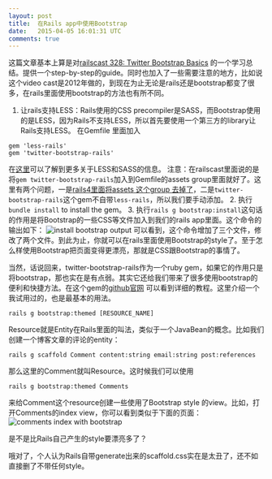 ```yaml
---
layout: post
title:  在Rails app中使用Bootstrap
date:   2015-04-05 16:01:31 UTC
comments: true
---
```

这篇文章基本上算是对[railscast 328: Twitter Bootstrap Basics](http://railscasts.com/episodes/328-twitter-bootstrap-basics) 的一个学习总结。提供一个step-by-step的guide。同时也加入了一些需要注意的地方，比如说这个video cast是2012年做的，到现在为止无论是rails还是bootstrap都变了很多，在rails里面使用bootstrap的方法也有所不同。

1. 让rails支持LESS：Rails使用的CSS precompiler是SASS，而Bootstrap使用的是LESS，因为Rails不支持LESS，所以首先要使用一个第三方的library让Rails支持LESS。
在Gemfile 里面加入
```
gem 'less-rails'
gem 'twitter-bootstrap-rails'
```
在[这里](http://www.sitepoint.com/twitter-bootstrap-less-and-sass-understanding-your-options-for-rails-3-1/)可以了解到更多关于LESS和SASS的信息。
注意：在railscast里面说的是将`gem twitter-bootstrap-rails`加入到Gemfile的assets group里面就好了。这里有两个问题，一是[rails4里面将assets 这个group 去掉了](http://stackoverflow.com/questions/16406204/why-did-rails4-drop-support-for-assets-group-in-the-gemfile)，二是`twitter-bootstrap-rails`这个gem不自带`less-rails`，所以我们要手动添加。
2. 执行`bundle install` to install the gem。
3. 执行`rails g bootstrap:install`这句话的作用是将Bootstrap的一些CSS等文件加入到我们的rails app里面。这个命令的输出如下：
![install bootstrap output](http://chriszou.com/images/6-install-boostrap-output.png)
可以看到，这个命令增加了三个文件，修改了两个文件。到此为止，你就可以在rails里面使用Bootstrap的style了。至于怎么样使用Bootstrap把页面变得更漂亮，那就是CSS跟Bootstrap的事情了。

当然，话说回来，twitter-bootstrap-rails作为一个ruby gem，如果它的作用只是将bootstrap，那也实在是有点弱。其实它还给我们带来了很多使用bootstrap的便利和快捷方法。在这个gem的[github官网](https://github.com/seyhunak/twitter-bootstrap-rails) 可以看到详细的教程。这里介绍一个我试用过的，也是最基本的用法。

`rails g bootstrap:themed [RESOURCE_NAME]`

Resource就是Entity在Rails里面的叫法，类似于一个JavaBean的概念。比如我们创建一个博客文章的评论的entity：

`rails g scaffold Comment content:string email:string post:references`

那么这里的Comment就叫Resource。这时候我们可以使用

`rails g bootstrap:themed Comments`

来给Comment这个resource创建一些使用了Bootstrap style 的view。比如，打开Comments的index view，你可以看到类似于下面的页面：
![comments index with bootstrap](http://chriszou.com/images/6-comments-index-with-bootstrap.png)

是不是比Rails自己产生的style要漂亮多了？

哦对了，个人认为Rails自带generate出来的scaffold.css实在是太丑了，还不如直接删了不带任何style。

